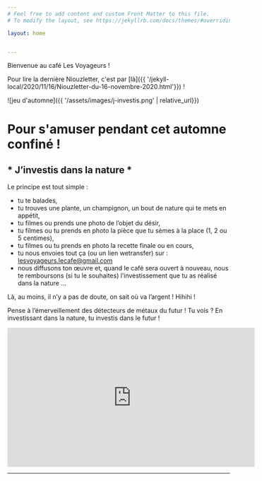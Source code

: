 ```yaml
---
# Feel free to add content and custom Front Matter to this file.
# To modify the layout, see https://jekyllrb.com/docs/themes/#overriding-theme-defaults

layout: home


---
```


Bienvenue au café Les Voyageurs !

Pour lire la dernière Niouzletter, c'est par [là]({{ '/jekyll-local/2020/11/16/Niouzletter-du-16-novembre-2020.html'}}) !

![jeu d'automne]({{ '/assets/images/j-investis.png' | relative_url}})

# Pour s'amuser pendant cet automne confiné !
## * J’investis dans la nature *
 
 Le principe est tout simple :
 
* tu te balades,
* tu trouves une plante, un champignon, un bout de nature qui te mets en appétit,
* tu filmes ou prends une photo de l’objet du désir,
* tu filmes ou tu prends en photo la pièce que tu sèmes à la place (1, 2 ou 5 centimes),
* tu filmes ou tu prends en photo la recette finale ou en cours,
* tu nous envoies tout ça (ou un lien wetransfer) sur : lesvoyageurs.lecafe@gmail.com
* nous diffusons ton œuvre et, quand le café sera ouvert à nouveau, nous te remboursons (si tu le souhaites) l’investissement que tu as réalisé dans la nature …
 
Là, au moins, il n’y a pas de doute, on sait où va l’argent !
Hihihi !
 
Pense à l’émerveillement des détecteurs de métaux du futur !
Tu vois ?
En investissant dans la nature, tu investis dans le futur !


<iframe width="560" height="315" src="https://www.youtube.com/embed/qrao-8-1Au4" frameborder="0" allow="accelerometer; autoplay; clipboard-write; encrypted-media; gyroscope; picture-in-picture" allowfullscreen></iframe>


----------------------------------------
